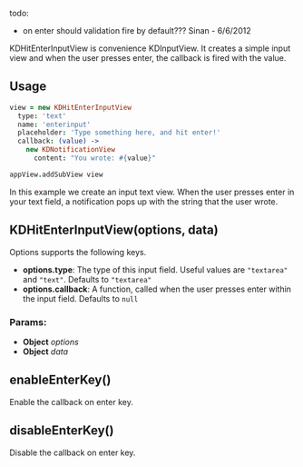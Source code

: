 

<!-- Start /Users/leeolayvar/projects/kdf/src/components/inputs/hitenterinputview.coffee -->

todo:

  - on enter should validation fire by default??? Sinan - 6/6/2012

KDHitEnterInputView is convenience KDInputView. It creates a
simple input view and when the user presses enter, the callback is fired with
the value.

## Usage

```coffee
view = new KDHitEnterInputView
  type: 'text'
  name: 'enterinput'
  placeholder: 'Type something here, and hit enter!'
  callback: (value) ->
    new KDNotificationView
      content: "You wrote: #{value}"

appView.addSubView view
```

In this example we create an input text view. When the user presses enter in
your text field, a notification pops up with the string that the user wrote.

## KDHitEnterInputView(options, data)

Options supports the following keys.
- **options.type**: The type of this input field. Useful values are
  `"textarea"` and `"text"`. Defaults to `"textarea"`
- **options.callback**: A function, called when the user presses enter within
  the input field. Defaults to `null`

### Params: 

* **Object** *options* 
* **Object** *data* 

## enableEnterKey()

Enable the callback on enter key.

## disableEnterKey()

Disable the callback on enter key.

<!-- End /Users/leeolayvar/projects/kdf/src/components/inputs/hitenterinputview.coffee -->

